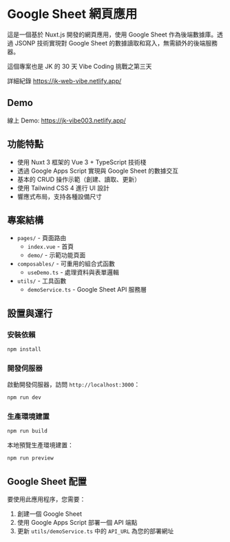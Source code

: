 # Google Sheet 網頁應用

這是一個基於 Nuxt.js 開發的網頁應用，使用 Google Sheet 作為後端數據庫。透過 JSONP 技術實現對 Google Sheet 的數據讀取和寫入，無需額外的後端服務器。

這個專案也是 JK 的 30 天 Vibe Coding 挑戰之第三天

詳細紀錄 https://jk-web-vibe.netlify.app/

## Demo

線上 Demo: https://jk-vibe003.netlify.app/

## 功能特點

- 使用 Nuxt 3 框架的 Vue 3 + TypeScript 技術棧
- 透過 Google Apps Script 實現與 Google Sheet 的數據交互
- 基本的 CRUD 操作示範（創建、讀取、更新）
- 使用 Tailwind CSS 4 進行 UI 設計
- 響應式布局，支持各種設備尺寸

## 專案結構

- `pages/` - 頁面路由
  - `index.vue` - 首頁
  - `demo/` - 示範功能頁面
- `composables/` - 可重用的組合式函數
  - `useDemo.ts` - 處理資料與表單邏輯
- `utils/` - 工具函數
  - `demoService.ts` - Google Sheet API 服務層

## 設置與運行

### 安裝依賴

```bash
npm install
```

### 開發伺服器

啟動開發伺服器，訪問 `http://localhost:3000`：

```bash
npm run dev
```

### 生產環境建置

```bash
npm run build
```

本地預覽生產環境建置：

```bash
npm run preview
```

## Google Sheet 配置

要使用此應用程序，您需要：

1. 創建一個 Google Sheet
2. 使用 Google Apps Script 部署一個 API 端點
3. 更新 `utils/demoService.ts` 中的 `API_URL` 為您的部署網址

